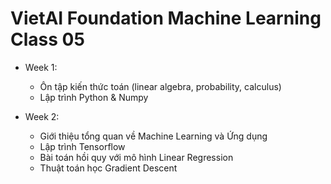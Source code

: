 # VietAI Foundation Machine Learning Class 05
 - Week 1:
   - Ôn tập kiến thức toán (linear algebra, probability, calculus)
   - Lập trình Python & Numpy 

- Week 2:
   - Giới thiệu tổng quan về Machine Learning và Ứng dụng
   - Lập trình Tensorflow
   - Bài toán hồi quy với mô hình Linear Regression 
   - Thuật toán học Gradient Descent
